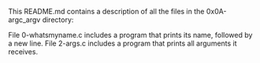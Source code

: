 This README.md contains a description of all the files in the 0x0A-argc_argv directory:

File 0-whatsmyname.c includes a program that prints its name, followed by a new line.
File 2-args.c includes a program that prints all arguments it receives.